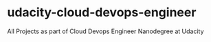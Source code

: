 # udacity-cloud-devops-engineer
All Projects as part of Cloud Devops Engineer Nanodegree at Udacity
